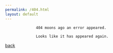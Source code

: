 ```yaml
---
permalink: /404.html
layout: default
---
```

```
              404 moons ago an error appeared.

              Looks like it has appeared again.
```
[back](./)
